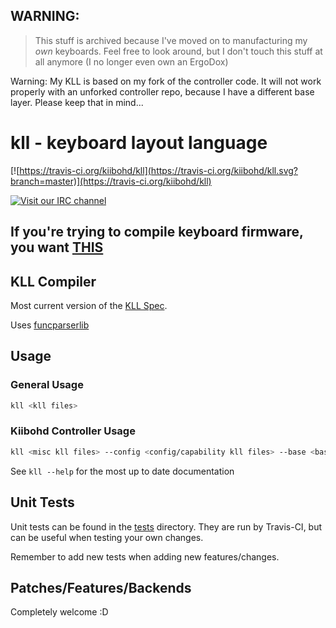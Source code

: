 ## WARNING:
> This stuff is archived because I've moved on to manufacturing my *own* keyboards. Feel free to look around, but I don't touch this stuff at all anymore (I no longer even own an ErgoDox)

Warning: My KLL is based on my fork of the controller code. It will not work properly with an unforked controller repo, because I have a different base layer. Please keep that in mind...

kll - keyboard layout language
==============================

[![https://travis-ci.org/kiibohd/kll](https://travis-ci.org/kiibohd/kll.svg?branch=master)](https://travis-ci.org/kiibohd/kll)

[![Visit our IRC channel](https://kiwiirc.com/buttons/irc.freenode.net/input.club.png)](https://kiwiirc.com/client/irc.freenode.net/#input.club)

## If you're trying to compile keyboard firmware, you want [THIS](https://github.com/kiibohd/controller/)

KLL Compiler
------------

Most current version of the [KLL Spec](https://github.com/kiibohd/kll-spec).

Uses [funcparserlib](https://code.google.com/p/funcparserlib/)


Usage
-----

### General Usage

```bash
kll <kll files>
```

### Kiibohd Controller Usage

```bash
kll <misc kll files> --config <config/capability kll files> --base <basemap kll files) --default <default layer kll files> --partial <partial layer 1 kll files> --partial <partial layer 2 kll files>
```

See `kll --help` for the most up to date documentation


Unit Tests
----------

Unit tests can be found in the [tests](tests) directory.
They are run by Travis-CI, but can be useful when testing your own changes.

Remember to add new tests when adding new features/changes.


Patches/Features/Backends
-------------------------

Completely welcome :D

